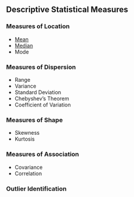 ## Descriptive Statistical Measures
### Measures of Location
- [Mean]([SC]-Descriptive-Analytics/[SC]-Descriptive-Statistical-Measures/[M]-Mean.md)
- [Median]([SC]-Descriptive-Analytics/[SC]-Descriptive-Statistical-Measures/[M]-Mean.md)
- Mode
### Measures of Dispersion
- Range
- Variance
- Standard Deviation
- Chebyshev’s Theorem
- Coefficient of Variation
### Measures of Shape
- Skewness
- Kurtosis
### Measures of Association
- Covariance
- Correlation
### Outlier Identification
